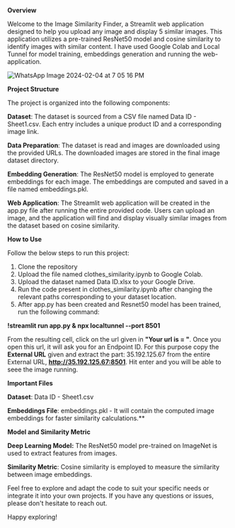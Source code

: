 
**Overview**

Welcome to the Image Similarity Finder, a Streamlit web application designed to help you upload any image and display 5 similar images. This application utilizes a pre-trained ResNet50 model and cosine similarity to identify images with similar content. I have used Google Colab and Local Tunnel for model training, embeddings generation and running the web-application.

![WhatsApp Image 2024-02-04 at 7 05 16 PM](https://github.com/AaqibbHasanie/Clothes-Similarity-App/assets/103883753/bcc24d85-cccc-4ddc-8a8b-b382caf9a2b2)


**Project Structure**

The project is organized into the following components:

**Dataset**: The dataset is sourced from a CSV file named Data ID - Sheet1.csv. Each entry includes a unique product ID and a corresponding image link.

**Data Preparation**: The dataset is read and images are downloaded using the provided URLs. The downloaded images are stored in the final image dataset directory.

**Embedding Generation**: The ResNet50 model is employed to generate embeddings for each image. The embeddings are computed and saved in a file named embeddings.pkl.

**Web Application**: The Streamlit web application will be created in the app.py file after running the entire provided code. Users can upload an image, and the application will find and display visually similar images from the dataset based on cosine similarity.

**How to Use**

Follow the below steps to run this project:
1. Clone the repository
2. Upload the file named clothes_similarity.ipynb to Google Colab.
3. Upload the dataset named Data ID.xlsx to your Google Drive.
4. Run the code present in clothes_similarity.ipynb after changing the relevant paths corresponding to your dataset location.
5. After app.py has been created and Resnet50 model has been trained, run the following command:

**!streamlit run app.py & npx localtunnel --port 8501**

From the resulting cell, click on the url given in **"Your url is = "**. Once you open this url, it will ask you for an Endpoint ID. For this purpose
copy the **External URL** given and extract the part: 35.192.125.67 from the entire External URL, **http://35.192.125.67:8501**. Hit enter and you will be able to seee
the image running.


**Important Files**

**Dataset**: Data ID - Sheet1.csv

**Embeddings File**: embeddings.pkl - It will contain the computed image embeddings for faster similarity calculations.**

**Model and Similarity Metric**

**Deep Learning Model:** The ResNet50 model pre-trained on ImageNet is used to extract features from images.

**Similarity Metric**: Cosine similarity is employed to measure the similarity between image embeddings. 


Feel free to explore and adapt the code to suit your specific needs or integrate it into your own projects. If you have any questions or issues, please don't hesitate to reach out.

Happy exploring!
